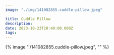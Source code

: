 ```yaml
---
image: "./img/141082855.cuddle-pillow.jpeg"

title: Cuddle Pillow
description: 
date: 2023-10-23T20:40:00.000Z
tags: 
---
```

{% image "./141082855.cuddle-pillow.jpeg", "" %}